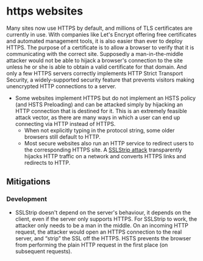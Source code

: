 # https websites

Many sites now use HTTPS by default, and millions of TLS certificates are currently in use. With companies like Let's Encrypt offering free certificates and automated management tools, it is also easier than ever to deploy HTTPS. The purpose of a certificate is to allow a browser to verify that it is communicating with the correct site. Supposedly a man-in-the-middle attacker would not be able to hijack a browser's connection to the site unless he or she is able to obtain a valid certificate for that domain. And only a few HTTPS servers correctly implements HTTP Strict Transport Security, a widely-supported security feature that prevents visitors making unencrypted HTTP connections to a server.

* Some websites implement HTTPS but do not implement an HSTS policy (and HSTS Preloading) and can be attacked simply by hijacking an HTTP connection that is destined for it. This is an extremely feasible attack vector, as there are many ways in which a user can end up connecting via HTTP instead of HTTPS.
    * When not explicitly typing in the protocol string, some older browsers still default to HTTP.
    * Most secure websites also run an HTTP service to redirect users to the corresponding HTTPS site. A [SSLStrip attack](/../../../trees/application-hacking/SSL-stripping.md) transparently hijacks HTTP traffic on a network and converts HTTPS links and redirects to HTTP.

## Mitigations

### Development

* SSLStrip doesn't depend on the server's behaviour, it depends on the client, even if the server only supports HTTPS. For SSLStrip to work, the attacker only needs to be a man in the middle. On an incoming HTTP request, the attacker would open an HTTPS connection to the real server, and “strip” the SSL off the HTTPS. HSTS prevents the browser from performing the plain HTTP request in the first place (on subsequent requests).

